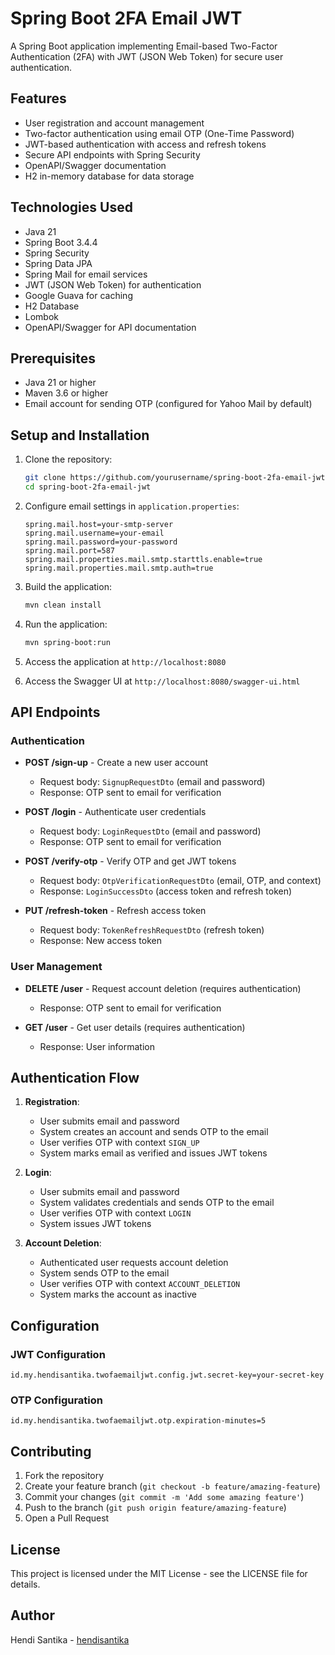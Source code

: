 # Spring Boot 2FA Email JWT

A Spring Boot application implementing Email-based Two-Factor Authentication (2FA) with JWT (JSON Web Token) for secure
user authentication.

## Features

- User registration and account management
- Two-factor authentication using email OTP (One-Time Password)
- JWT-based authentication with access and refresh tokens
- Secure API endpoints with Spring Security
- OpenAPI/Swagger documentation
- H2 in-memory database for data storage

## Technologies Used

- Java 21
- Spring Boot 3.4.4
- Spring Security
- Spring Data JPA
- Spring Mail for email services
- JWT (JSON Web Token) for authentication
- Google Guava for caching
- H2 Database
- Lombok
- OpenAPI/Swagger for API documentation

## Prerequisites

- Java 21 or higher
- Maven 3.6 or higher
- Email account for sending OTP (configured for Yahoo Mail by default)

## Setup and Installation

1. Clone the repository:
   ```bash
   git clone https://github.com/yourusername/spring-boot-2fa-email-jwt.git
   cd spring-boot-2fa-email-jwt
   ```

2. Configure email settings in `application.properties`:
   ```properties
   spring.mail.host=your-smtp-server
   spring.mail.username=your-email
   spring.mail.password=your-password
   spring.mail.port=587
   spring.mail.properties.mail.smtp.starttls.enable=true
   spring.mail.properties.mail.smtp.auth=true
   ```

3. Build the application:
   ```bash
   mvn clean install
   ```

4. Run the application:
   ```bash
   mvn spring-boot:run
   ```

5. Access the application at `http://localhost:8080`
6. Access the Swagger UI at `http://localhost:8080/swagger-ui.html`

## API Endpoints

### Authentication

- **POST /sign-up** - Create a new user account
    - Request body: `SignupRequestDto` (email and password)
    - Response: OTP sent to email for verification

- **POST /login** - Authenticate user credentials
    - Request body: `LoginRequestDto` (email and password)
    - Response: OTP sent to email for verification

- **POST /verify-otp** - Verify OTP and get JWT tokens
    - Request body: `OtpVerificationRequestDto` (email, OTP, and context)
    - Response: `LoginSuccessDto` (access token and refresh token)

- **PUT /refresh-token** - Refresh access token
    - Request body: `TokenRefreshRequestDto` (refresh token)
    - Response: New access token

### User Management

- **DELETE /user** - Request account deletion (requires authentication)
    - Response: OTP sent to email for verification

- **GET /user** - Get user details (requires authentication)
    - Response: User information

## Authentication Flow

1. **Registration**:
    - User submits email and password
    - System creates an account and sends OTP to the email
    - User verifies OTP with context `SIGN_UP`
    - System marks email as verified and issues JWT tokens

2. **Login**:
    - User submits email and password
    - System validates credentials and sends OTP to the email
    - User verifies OTP with context `LOGIN`
    - System issues JWT tokens

3. **Account Deletion**:
    - Authenticated user requests account deletion
    - System sends OTP to the email
    - User verifies OTP with context `ACCOUNT_DELETION`
    - System marks the account as inactive

## Configuration

### JWT Configuration

```properties
id.my.hendisantika.twofaemailjwt.config.jwt.secret-key=your-secret-key
```

### OTP Configuration

```properties
id.my.hendisantika.twofaemailjwt.otp.expiration-minutes=5
```

## Contributing

1. Fork the repository
2. Create your feature branch (`git checkout -b feature/amazing-feature`)
3. Commit your changes (`git commit -m 'Add some amazing feature'`)
4. Push to the branch (`git push origin feature/amazing-feature`)
5. Open a Pull Request

## License

This project is licensed under the MIT License - see the LICENSE file for details.

## Author

Hendi Santika - [hendisantika](https://s.id/hendisantika)
